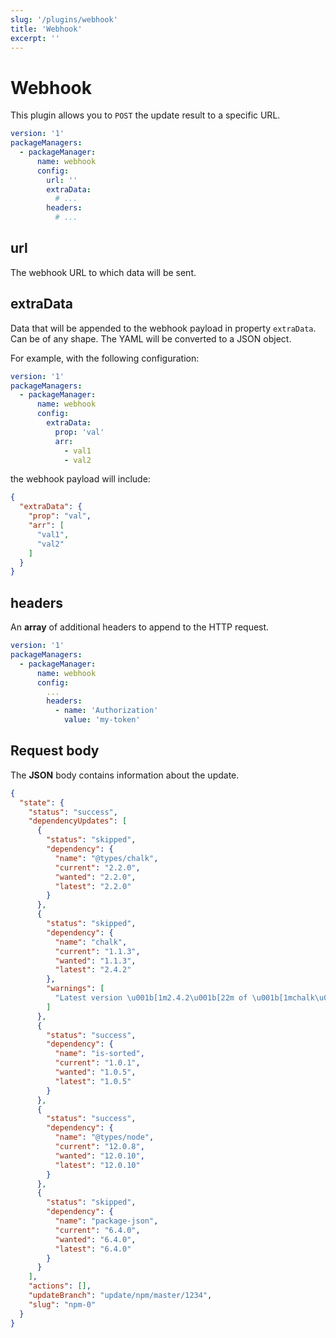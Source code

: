 ```yaml
---
slug: '/plugins/webhook'
title: 'Webhook'
excerpt: ''
---
```


# Webhook

This plugin allows you to `POST` the update result to a specific URL.

<div class="code-group" data-props='{ "lineNumbers": ["true"] }'>

````yaml
version: '1'
packageManagers:
  - packageManager:
      name: webhook
      config:
        url: ''
        extraData:
          # ...
        headers:
          # ...
````

</div>

## url

The webhook URL to which data will be sent.

## extraData

Data that will be appended to the webhook payload in property `extraData`. Can be of any shape. The YAML will be converted to a JSON object.

For example, with the following configuration:

<div class="code-group" data-props='{ "lineNumbers": ["true"] }'>

````yaml
version: '1'
packageManagers:
  - packageManager:
      name: webhook
      config:
        extraData:
          prop: 'val'
          arr:
            - val1
            - val2
````

</div>

the webhook payload will include:

<div class="code-group" data-props='{ "lineNumbers": ["true"] }'>

````json
{
  "extraData": {
    "prop": "val",
    "arr": [
      "val1",
      "val2"
    ]
  }
}
````

</div>

## headers

An **array** of additional headers to append to the HTTP request.

<div class="code-group" data-props='{ "lineNumbers": ["true"] }'>

````yaml
version: '1'
packageManagers:
  - packageManager:
      name: webhook
      config:
        ...
        headers:
          - name: 'Authorization'
            value: 'my-token'
````

</div>

## Request body

The **JSON** body contains information about the update.

<div class="code-group" data-props='{ "lineNumbers": ["true"] }'>

````json
{
  "state": {
    "status": "success",
    "dependencyUpdates": [
      {
        "status": "skipped",
        "dependency": {
          "name": "@types/chalk",
          "current": "2.2.0",
          "wanted": "2.2.0",
          "latest": "2.2.0"
        }
      },
      {
        "status": "skipped",
        "dependency": {
          "name": "chalk",
          "current": "1.1.3",
          "wanted": "1.1.3",
          "latest": "2.4.2"
        },
        "warnings": [
          "Latest version \u001b[1m2.4.2\u001b[22m of \u001b[1mchalk\u001b[22m is outside range \u001b[1m^1.1.2\u001b[22m defined in your package manager dependency file. You may want to update your version range to include the latest version."
        ]
      },
      {
        "status": "success",
        "dependency": {
          "name": "is-sorted",
          "current": "1.0.1",
          "wanted": "1.0.5",
          "latest": "1.0.5"
        }
      },
      {
        "status": "success",
        "dependency": {
          "name": "@types/node",
          "current": "12.0.8",
          "wanted": "12.0.10",
          "latest": "12.0.10"
        }
      },
      {
        "status": "skipped",
        "dependency": {
          "name": "package-json",
          "current": "6.4.0",
          "wanted": "6.4.0",
          "latest": "6.4.0"
        }
      }
    ],
    "actions": [],
    "updateBranch": "update/npm/master/1234",
    "slug": "npm-0"
  }
}
````

</div>
